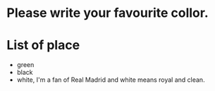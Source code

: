 # Please write your favourite collor.

# List of place
- green
- black
- white, I'm a fan of Real Madrid and white means royal and clean.
